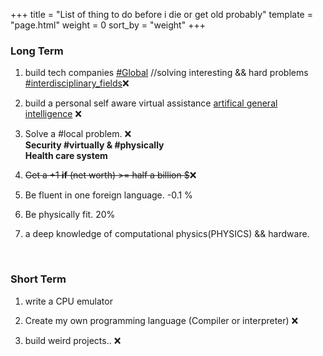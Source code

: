 +++
title = "List of thing to do before i die or get old probably"
template = "page.html"
weight = 0
sort_by = "weight"
+++

### **Long Term**

1. build tech companies [#Global](https://en.wikipedia.org/wiki/Globe) //solving interesting && hard problems [#interdisciplinary_fields](https://en.wikipedia.org/wiki/Interdisciplinarity)❌️

2. build a personal self aware virtual assistance [artifical general intelligence](https://en.wikipedia.org/wiki/Artificial_general_intelligence)   ❌️

3. Solve a #local problem. ❌️<br>
	**Security #virtually & #physically**<br>
	**Health care system** 
 
4. <del>Get a +1 **if** (net worth) >= half a billion $</del>❌️

5. Be fluent in one foreign language. -0.1 %

6. Be physically fit. 20%

7. a deep knowledge of computational physics(PHYSICS) && hardware.

<br>

### **Short Term**

1. write a CPU emulator

2. Create my own programming language  (Compiler or interpreter) ❌️ 

3. build weird projects.. ❌️
